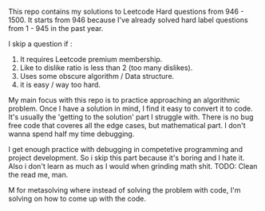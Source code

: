 This repo contains my solutions to Leetcode Hard questions from 946 - 1500.
It starts from 946 because I've already solved hard label questions from 1 - 945 in the past year. 

I skip a question if : 
1. It requires Leetcode premium membership.
2. Like to dislike ratio is less than 2 (too many dislikes).
3. Uses some obscure algorithm / Data structure.
4. it is easy / way too hard. 

My main focus with this repo is to practice approaching an algorithmic problem. Once I have a solution in mind, I find it easy to convert it to code. It's usually the 'getting to the solution' part I struggle with. 
There is no bug free code that coveres all the edge cases, but mathematical part. 
I don't wanna spend half my time debugging. 

I get enough practice with debugging in competetive programming and project development. So i skip this part because it's boring and I hate it. Also i don't learn as much as I would when grinding math shit.
TODO: Clean the read me, man.

M for metasolving where instead of solving the problem with code, I'm solving on how to come up with the code.

